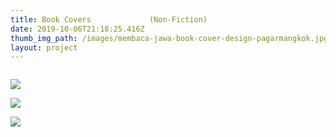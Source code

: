 ```yaml
---
title: Book Covers             (Non-Fiction)
date: 2019-10-06T21:18:25.416Z
thumb_img_path: /images/membaca-jawa-book-cover-design-pagarmangkok.jpg
layout: project
---
```

![]()

![](/images/elite-politik-di-tulungrejo-pare-pagarmangkok-book-cover-design.jpg)

![](/images/cerita-jawa-pagarmangkok-book-cover-design.jpg)

![](/images/distorsi-harmoni.jpg)
